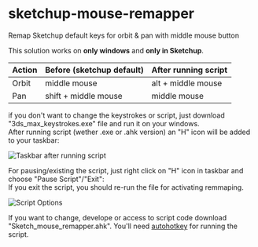 # sketchup-mouse-remapper
Remap Sketchup default keys for orbit &amp; pan with middle mouse button

This solution works on **only windows** and **only in Sketchup**.

|  Action  |  Before (sketchup default)  | After running script |
| ------------- | ------------- | ------------- |
|  Orbit  |  middle mouse  |  alt + middle mouse  |
|  Pan  |  shift + middle mouse  |  middle mouse  |

if you don't want to change the keystrokes or script, just download "3ds_max_keystrokes.exe" file and run it on your windows.  
After running script (wether .exe or .ahk version) an "H" icon will be added to your taskbar:

![Taskbar after running script](https://img.imageupload.net/2020/09/19/2020-09-19_14-43-07.jpg)

For pausing/existing the script, just right click on "H" icon in taskbar and choose "Pause Script"/"Exit":  
If you exit the script, you should re-run the file for activating remmaping.

![Script Options](https://img.imageupload.net/2020/09/19/2020-09-19_14-42-23.jpg)

If you want to change, develope or access to script code download "Sketch_mouse_remapper.ahk".
You'll need [autohotkey](https://www.autohotkey.com/) for running the script.
